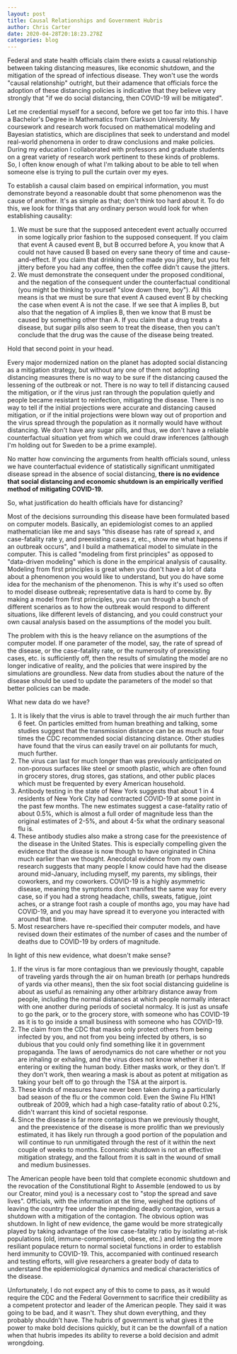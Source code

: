 ```yaml
---
layout: post
title: Causal Relationships and Government Hubris
author: Chris Carter
date: 2020-04-28T20:18:23.278Z
categories: blog
---
```

Federal and state health officials claim there exists a causal relationship between taking distancing measures, like economic shutdown, and the mitigation of the spread of infectious disease. They won't use the words "causal relationship" outright, but their adamence that officials force the adoption of these distancing policies is indicative that they believe very strongly that "if we do social distancing, then COVID-19 will be mitigated". 

Let me credential myself for a second, before we get too far into this. I have a Bachelor's Degree in Mathematics from Clarkson University. My coursework and research work focused on mathematical modeling and Bayesian statistics, which are disciplines that seek to understand and model real-world phenomena in order to draw conclusions and make policies. During my education I collaborated with professors and graduate students on a great variety of research work pertinent to these kinds of problems. So, I often know enough of what I'm talking about to be able to tell when someone else is trying to pull the curtain over my eyes.

To establish a causal claim based on empirical information, you must demonstrate beyond a reasonable doubt that some phenomenon was the cause of another. It's as simple as that; don't think too hard about it. To do this, we look for things that any ordinary person would look for when establishing causality:

1. We must be sure that the supposed antecedent event actually occurred in some logically prior fashion to the supposed consequent. If you claim that event A caused event B, but B occurred before A, you know that A could not have caused B based on every sane theory of time and cause-and-effect. If you claim that drinking coffee made you jittery, but you felt jittery before you had any coffee, then the coffee didn't cause the jitters.
2. We must demonstrate the consequent under the proposed conditional, and the negation of the consequent under the counterfactual conditional (you might be thinking to yourself "slow down there, boy"). All this means is that we must be sure that event A caused event B by checking the case when event A is not the case. If we see that A implies B, but also that the negation of A implies B, then we know that B must be caused by something other than A. If you claim that a drug treats a disease, but sugar pills also seem to treat the disease, then you can't conclude that the drug was the cause of the disease being treated.

Hold that second point in your head.

Every major modernized nation on the planet has adopted social distancing as a mitigation strategy, but without any one of them not adopting distancing measures there is no way to be sure if the distancing caused the lessening of the outbreak or not. There is no way to tell if distancing caused the mitigation, or if the virus just ran through the population quietly and people became resistant to reinfection, mitigating the disease. There is no way to tell if the initial projections were accurate and distancing caused mitigation, or if the initial projections were blown way out of proportion and the virus spread through the population as it normally would have without distancing. We don't have any sugar pills, and thus, we don't have a reliable counterfactual situation yet from which we could draw inferences (although I'm holding out for Sweden to be a prime example). 

No matter how convincing the arguments from health officials sound, unless we have counterfactual evidence of statistically significant unmitigated disease spread in the absence of social distancing, **there is no evidence that social distancing and economic shutdown is an empirically verified method of mitigating COVID-19.**

So, what justification do health officials have for distancing? 

Most of the decisions surrounding this disease have been formulated based on computer models. Basically, an epidemiologist comes to an applied mathematician like me and says "this disease has rate of spread x, and case-fatality rate y, and preexisting cases z, etc., show me what happens if an outbreak occurs", and I build a mathematical model to simulate in the computer. This is called "modeling from first principles" as opposed to "data-driven modeling" which is done in the empirical analysis of causality. Modeling from first principles is great when you don't have a lot of data about a phenomenon you would like to understand, but you do have some idea for the mechanism of the phenomenon. This is why it's used so often to model disease outbreak; representative data is hard to come by. By making a model from first principles, you can run through a bunch of different scenarios as to how the outbreak would respond to different situations, like different levels of distancing, and you could construct your own causal analysis based on the assumptions of the model you built.

The problem with this is the heavy reliance on the asumptions of the computer model. If one parameter of the model, say, the rate of spread of the disease, or the case-fatality rate, or the numerosity of preexisting cases, etc. is sufficiently off, then the results of simulating the model are no longer indicative of reality, and the policies that were inspired by the simulations are groundless. New data from studies about the nature of the disease should be used to update the parameters of the model so that better policies can be made. 

What new data do we have?

1. It is likely that the virus is able to travel through the air much further than 6 feet. On particles emitted from human breathing and talking, some studies suggest that the transmission distance can be as much as four times the CDC recommended social distancing distance. Other studies have found that the virus can easily travel on air pollutants for much, much further. 
2. The virus can last for much longer than was previously anticipated on non-porous surfaces like steel or smooth plastic, which are often found in grocery stores, drug stores, gas stations, and other public places which must be frequented by every American household.
3. Antibody testing in the state of New York suggests that about 1 in 4 residents of New York City had contracted COVID-19 at some point in the past few months. The new estimates suggest a case-fatality ratio of about 0.5%, which is almost a full order of magnitude less than the original estimates of 2-5%, and about 4-5x what the ordinary seasonal flu is. 
4. These antibody studies also make a strong case for the preexistence of the disease in the United States. This is especially compelling given the evidence that the disease is now though to have originated in China much earlier than we thought. Anecdotal evidence from my own research suggests that many people I know could have had the disease around mid-January, including myself, my parents, my siblings, their coworkers, and my coworkers. COVID-19 is a highly asymmetric disease, meaning the symptoms don't manifest the same way for every case, so if you had a strong headache, chills, sweats, fatigue, joint aches, or a strange foot rash a couple of months ago, you may have had COVID-19, and you may have spread it to everyone you interacted with around that time. 
5. Most researchers have re-specified their computer models, and have revised down their estimates of the number of cases and the number of deaths due to COVID-19 by orders of magnitude.

In light of this new evidence, what doesn't make sense?

1. If the virus is far more contagious than we previously thought, capable of traveling yards through the air on human breath (or perhaps hundreds of yards via other means), then the six foot social distancing guideline is about as useful as remaining any other arbitrary distance away from people, including the normal distances at which people normally interact with one another during periods of societal normalcy. It is just as unsafe to go the park, or to the grocery store, with someone who has COVID-19 as it is to go inside a small business with someone who has COVID-19.
2. The claim from the CDC that masks only protect others from being infected by you, and not from you being infected by others, is so dubious that you could only find something like it in government propaganda. The laws of aerodynamics do not care whether or not you are inhaling or exhaling, and the virus does not know whether it is entering or exiting the human body. Either masks work, or they don't. If they don't work, then wearing a mask is about as potent at mitigation as taking your belt off to go through the TSA at the airport is.
3. These kinds of measures have never been taken during a particularly bad season of the flu or the common cold. Even the Swine Flu H1N1 outbreak of 2009, which had a high case-fatality ratio of about 0.2%, didn't warrant this kind of societal response. 
4. Since the disease is far more contagious than we previously thought, and the preexistence of the disease is more prolific than we previously estimated, it has likely run through a good portion of the population and will continue to run unmitigated through the rest of it within the next couple of weeks to months. Economic shutdown is not an effective mitigation strategy, and the fallout from it is salt in the wound of small and medium businesses. 

The American people have been told that complete economic shutdown and the revocation of the Constitutional Right to Assemble (endowed to us by our Creator, mind you) is a necessary cost to "stop the spread and save lives". Officials, with the information at the time, weighed the options of leaving the country free under the impending deadly contagion, versus a shutdown with a mitigation of the contagion. The obvious option was shutdown. In light of new evidence, the game would be more strategically played by taking advantage of the low case-fatality ratio by isolating at-risk populations (old, immune-compromised, obese, etc.) and letting the more resiliant populace return to normal societal functions in order to establish herd immunity to COVID-19. This, accompanied with continued research and testing efforts, will give researchers a greater body of data to understand the epidemiological dynamics and medical characteristics of the disease. 

Unfortunately, I do not expect any of this to come to pass, as it would require the CDC and the Federal Government to sacrifice their credibility as a competent protector and leader of the American people. They said it was going to be bad, and it wasn't. They shut down everything, and they probably shouldn't have. The hubris of government is what gives it the power to make bold decisions quickly, but it can be the downfall of a nation when that hubris impedes its ability to reverse a bold decision and admit wrongdoing.